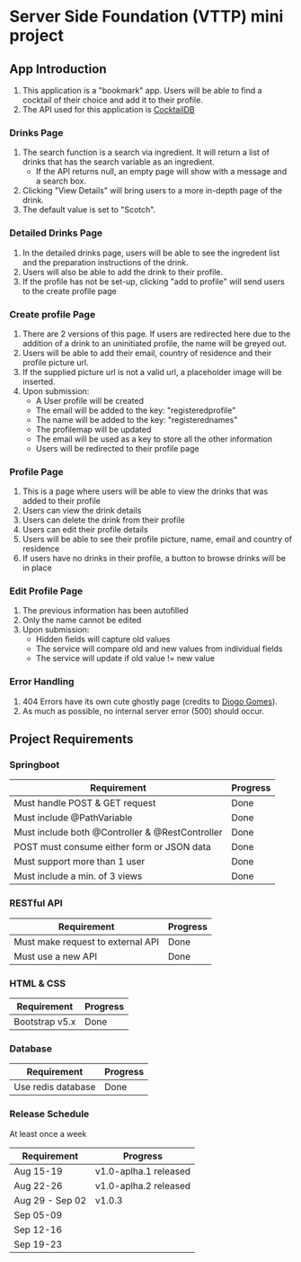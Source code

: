 # Server Side Foundation (VTTP) mini project

## App Introduction
1. This application is a "bookmark" app. Users will be able to find a cocktail of their choice and add it to their profile.
2. The API used for this application is [CocktailDB](https://www.thecocktaildb.com/)

### Drinks Page
1. The search function is a search via ingredient. It will return a list of drinks that has the search variable as an ingredient.
    - If the API returns null, an empty page will show with a message and a search box.
2. Clicking "View Details" will bring users to a more in-depth page of the drink.
3. The default value is set to "Scotch".

### Detailed Drinks Page
1. In the detailed drinks page, users will be able to see the ingredent list and the preparation instructions of the drink.
2. Users will also be able to add the drink to their profile.
3. If the profile has not be set-up, clicking "add to profile" will send users to the create profile page

### Create profile Page 
1. There are 2 versions of this page. If users are redirected here due to the addition of a drink to an uninitiated profile, the name will be greyed out.
2. Users will be able to add their email, country of residence and their profile picture url.
3. If the supplied picture url is not a valid url, a placeholder image will be inserted.
4. Upon submission:
    - A User profile will be created
    - The email will be added to the key: "registeredprofile"
    - The name will be added to the key: "registerednames"
    - The profilemap will be updated
    - The email will be used as a key to store all the other information
    - Users will be redirected to their profile page

### Profile Page
1. This is a page where users will be able to view the drinks that was added to their profile
2. Users can view the drink details
3. Users can delete the drink from their profile
4. Users can edit their profile details
5. Users will be able to see their profile picture, name, email and country of residence
6. If users have no drinks in their profile, a button to browse drinks will be in place

### Edit Profile Page
1. The previous information has been autofilled
2. Only the name cannot be edited
3. Upon submission:
    - Hidden fields will capture old values
    - The service will compare old and new values from individual fields
    - The service will update if old value != new value

### Error Handling
1. 404 Errors have its own cute ghostly page (credits to [Diogo Gomes](https://codepen.io/diogo_ml_gomes/pen/PyWdLb)).
2. As much as possible, no internal server error (500) should occur.



## Project Requirements

### Springboot

| Requirement | Progress    |
| ----------- | ----------- |
| Must handle POST & GET request | Done |
| Must include @PathVariable | Done |
| Must include both @Controller & @RestController | Done |
| POST must consume either form or JSON data | Done |
| Must support more than 1 user | Done |
| Must include a min. of 3 views | Done |

### RESTful API

| Requirement | Progress    |
| ----------- | ----------- |
| Must make request to external API | Done |
| Must use a new API | Done |

### HTML & CSS

| Requirement | Progress    |
| ----------- | ----------- |
| Bootstrap v5.x | Done |

### Database

| Requirement | Progress    |
| ----------- | ----------- |
| Use redis database | Done |

### Release Schedule

At least once a week

| Requirement | Progress    |
| ----------- | ----------- |
| Aug 15-19   | v1.0-aplha.1 released|
| Aug 22-26   | v1.0-aplha.2 released|
| Aug 29 - Sep 02   | v1.0.3            |
| Sep 05-09   |             |
| Sep 12-16   |             |
| Sep 19-23   |             |